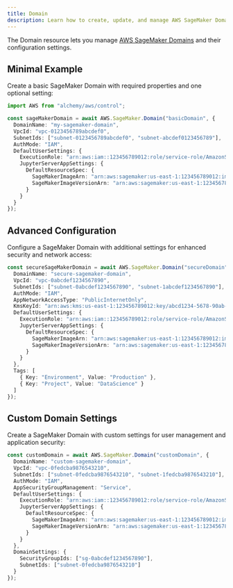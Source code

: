 ```yaml
---
title: Domain
description: Learn how to create, update, and manage AWS SageMaker Domains using Alchemy Cloud Control.
---
```


The Domain resource lets you manage [AWS SageMaker Domains](https://docs.aws.amazon.com/sagemaker/latest/userguide/) and their configuration settings.

## Minimal Example

Create a basic SageMaker Domain with required properties and one optional setting:

```ts
import AWS from "alchemy/aws/control";

const sageMakerDomain = await AWS.SageMaker.Domain("basicDomain", {
  DomainName: "my-sagemaker-domain",
  VpcId: "vpc-0123456789abcdef0",
  SubnetIds: ["subnet-0123456789abcdef0", "subnet-abcdef0123456789"],
  AuthMode: "IAM",
  DefaultUserSettings: {
    ExecutionRole: "arn:aws:iam::123456789012:role/service-role/AmazonSageMaker-ExecutionRole-20200101T123456",
    JupyterServerAppSettings: {
      DefaultResourceSpec: {
        SageMakerImageArn: "arn:aws:sagemaker:us-east-1:123456789012:image/my-custom-image",
        SageMakerImageVersionArn: "arn:aws:sagemaker:us-east-1:123456789012:image-version/my-custom-image:1"
      }
    }
  }
});
```

## Advanced Configuration

Configure a SageMaker Domain with additional settings for enhanced security and network access:

```ts
const secureSageMakerDomain = await AWS.SageMaker.Domain("secureDomain", {
  DomainName: "secure-sagemaker-domain",
  VpcId: "vpc-0abcdef1234567890",
  SubnetIds: ["subnet-0abcdef1234567890", "subnet-1abcdef1234567890"],
  AuthMode: "IAM",
  AppNetworkAccessType: "PublicInternetOnly",
  KmsKeyId: "arn:aws:kms:us-east-1:123456789012:key/abcd1234-5678-90ab-cdef-EXAMPLEKEY",
  DefaultUserSettings: {
    ExecutionRole: "arn:aws:iam::123456789012:role/service-role/AmazonSageMaker-ExecutionRole-20200101T123456",
    JupyterServerAppSettings: {
      DefaultResourceSpec: {
        SageMakerImageArn: "arn:aws:sagemaker:us-east-1:123456789012:image/my-secure-image",
        SageMakerImageVersionArn: "arn:aws:sagemaker:us-east-1:123456789012:image-version/my-secure-image:1"
      }
    }
  },
  Tags: [
    { Key: "Environment", Value: "Production" },
    { Key: "Project", Value: "DataScience" }
  ]
});
```

## Custom Domain Settings

Create a SageMaker Domain with custom settings for user management and application security:

```ts
const customDomain = await AWS.SageMaker.Domain("customDomain", {
  DomainName: "custom-sagemaker-domain",
  VpcId: "vpc-0fedcba9876543210",
  SubnetIds: ["subnet-0fedcba9876543210", "subnet-1fedcba9876543210"],
  AuthMode: "IAM",
  AppSecurityGroupManagement: "Service",
  DefaultUserSettings: {
    ExecutionRole: "arn:aws:iam::123456789012:role/service-role/AmazonSageMaker-ExecutionRole-20200101T123456",
    JupyterServerAppSettings: {
      DefaultResourceSpec: {
        SageMakerImageArn: "arn:aws:sagemaker:us-east-1:123456789012:image/my-custom-image",
        SageMakerImageVersionArn: "arn:aws:sagemaker:us-east-1:123456789012:image-version/my-custom-image:1"
      }
    }
  },
  DomainSettings: {
    SecurityGroupIds: ["sg-0abcdef1234567890"],
    SubnetIds: ["subnet-0fedcba9876543210"]
  }
});
```